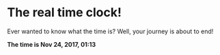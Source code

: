 # The real time clock!

Ever wanted to know what the time is? Well, your journey is about to end!

**The time is Nov 24, 2017, 01:13**